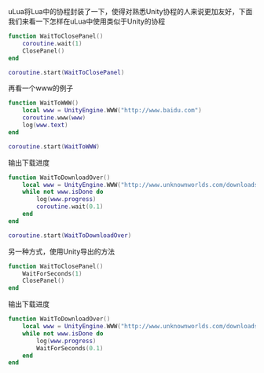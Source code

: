 uLua将Lua中的协程封装了一下，使得对熟悉Unity协程的人来说更加友好，下面我们来看一下怎样在uLua中使用类似于Unity的协程
```lua
function WaitToClosePanel()
    coroutine.wait(1)
    ClosePanel()
end

coroutine.start(WaitToClosePanel)
```
再看一个www的例子
```lua
function WaitToWWW()
    local www = UnityEngine.WWW("http://www.baidu.com")
    coroutine.www(www)
    log(www.text)
end

coroutine.start(WaitToWWW)
```
输出下载进度
```lua
function WaitToDownloadOver()
    local www = UnityEngine.WWW("http://www.unknownworlds.com/downloads/Decoda.exe")
    while not www.isDone do
		log(www.progress)
		coroutine.wait(0.1)
	end
end

coroutine.start(WaitToDownloadOver)
```

另一种方式，使用Unity导出的方法
```lua
function WaitToClosePanel()
    WaitForSeconds(1)
    ClosePanel()
end
```
输出下载进度
```lua
function WaitToDownloadOver()
	local www = UnityEngine.WWW("http://www.unknownworlds.com/downloads/Decoda.exe")
    while not www.isDone do
		log(www.progress)
		WaitForSeconds(0.1)
	end
end
```